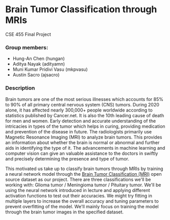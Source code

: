 # Brain Tumor Classification through MRIs

CSE 455 Final Project

### Group members:

- Hung-An Chen (hungan)
- Aditya Nayak (adityamn)
- Muni Kumar Pridivi Vasu (mkpvasu)
- Austin Sacro (ajsacro)

### Description

Brain tumors are one of the most serious illnesses which accounts for 85% to 90% of all primary central nervous system (CNS) tumors. During 2020 alone, it has affected nearly 300,000+ people worldwide according to statistics published by Cancer.net. It is also the 10th leading cause of death for men and women. Early detection and accurate understanding of the intricacies in types of the tumor which helps in curing, providing medication and prevention of the disease in future. The radiologists primarily use Magnetic Resonance Imaging (MRI) to analyze brain tumors. This provides an information about whether the brain is normal or abnormal and further aids in identifying the type of it. The advancements in machine learning and computer vision can give an valuable assistance to the doctors in swiftly and precisely determining the presence and type of tumor.

This motivated us take up to classify brain tumors through MRIs by training a neural network model through the [Brain Tumor Classification (MRI)](https://figshare.com/articles/dataset/brain_tumor_dataset/1512427?file=7953679) open source dataset as our project. There are three classifications we&#39;ll be working with: Glioma tumor / Meningioma tumor / Pituitary tumor. We&#39;ll be using the neural network introduced in lecture and applying different activation functions to test out their accuracies. We might try fitting in multiple layers to increase the overall accuracy and tuning parameters to prevent overfitting of the model. We&#39;ll mainly focus on training the model through the brain tumor images in the specified dataset.
